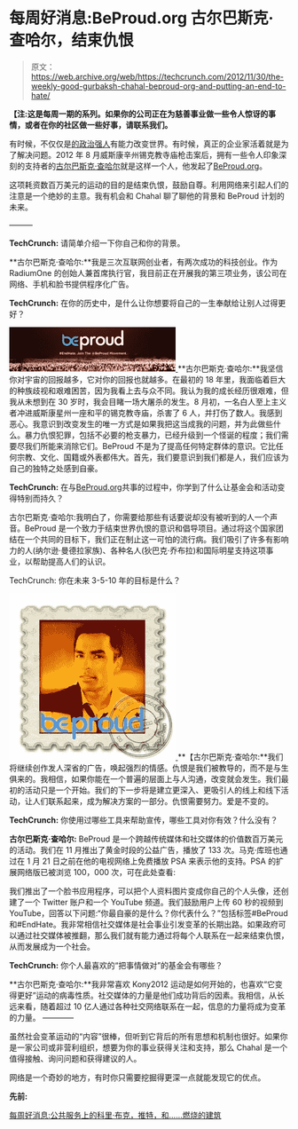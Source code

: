 # 每周好消息:BeProud.org 古尔巴斯克·查哈尔，结束仇恨

> 原文：<https://web.archive.org/web/https://techcrunch.com/2012/11/30/the-weekly-good-gurbaksh-chahal-beproud-org-and-putting-an-end-to-hate/>

**【注:这是每周一期的系列。如果你的公司正在为慈善事业做一些令人惊讶的事情，或者在你的社区做一些好事，请联系我们。**

有时候，不仅仅是[的政治强人](https://web.archive.org/web/20230330224118/https://techcrunch.com/2012/11/23/the-weekly-good-cory-booker-on-public-service-twitter-and-burning-buildings/)有能力改变世界。有时候，真正的企业家活着就是为了解决问题。2012 年 8 月威斯康辛州锡克教寺庙枪击案后，拥有一些令人印象深刻的支持者的[古尔巴斯克·查哈尔](https://web.archive.org/web/20230330224118/https://techcrunch.com/2010/06/23/real-money-virtual-goods/)就是这样一个人，他发起了[BeProud.org](https://web.archive.org/web/20230330224118/http://www.beproud.org/)。

这项耗资数百万美元的运动的目的是结束仇恨，鼓励自尊。利用网络来引起人们的注意是一个绝妙的主意。我有机会和 Chahal 聊了聊他的背景和 BeProud 计划的未来。

———

**TechCrunch:** 请简单介绍一下你自己和你的背景。

**古尔巴斯克·查哈尔:**我是三次互联网创业者，有两次成功的科技创业。作为 RadiumOne 的创始人兼首席执行官，我目前正在开展我的第三项业务，该公司在网络、手机和脸书提供程序化广告。

**TechCrunch:** 在你的历史中，是什么让你想要将自己的一生奉献给让别人过得更好？

[![1351860473](img/6e41a068f54344e1b14398382981e4fb.png) ](https://web.archive.org/web/20230330224118/https://techcrunch.com/2012/11/30/the-weekly-good-gurbaksh-chahal-beproud-org-and-putting-an-end-to-hate/attachment/1351860473/) **古尔巴斯克·查哈尔:**我坚信你对宇宙的回报越多，它对你的回报也就越多。在最初的 18 年里，我面临着巨大的种族歧视和艰难困苦，因为我看上去与众不同。我认为我的成长经历很艰难，但我从未想到在 30 岁时，我会目睹一场大屠杀的发生。8 月初，一名白人至上主义者冲进威斯康星州一座和平的锡克教寺庙，杀害了 6 人，并打伤了数人。我感到恶心。我意识到改变发生的唯一方式是如果我把这当成我的问题，并为此做些什么。暴力仇恨犯罪，包括不必要的枪支暴力，已经升级到一个怪诞的程度；我们需要尽我们所能来消除它们。BeProud 不是为了提高任何特定群体的意识。它比任何宗教、文化、国籍或外表都伟大。首先，我们要意识到我们都是人，我们应该为自己的独特之处感到自豪。

**TechCrunch:** 在与[BeProud.org](https://web.archive.org/web/20230330224118/http://www.beproud.org/)共事的过程中，你学到了什么让基金会和活动变得特别而持久？

古尔巴斯克·查哈尔:我明白了，你需要给那些有话要说却没有被听到的人一个声音。BeProud 是一个致力于结束世界仇恨的意识和倡导项目。通过将这个国家团结在一个共同的目标下，我们正在制止这一可怕的流行病。我们吸引了许多有影响力的人(纳尔逊·曼德拉家族)、各种名人(狄巴克·乔布拉)和国际明星支持这项事业，以帮助提高人们的认识。

TechCrunch: 你在未来 3-5-10 年的目标是什么？

[![stamp](img/b84b260f34765cf8f44c27203d78281a.png) ](https://web.archive.org/web/20230330224118/https://techcrunch.com/2012/11/30/the-weekly-good-gurbaksh-chahal-beproud-org-and-putting-an-end-to-hate/stamp/) **【古尔巴斯克·查哈尔:**我们将继续创作发人深省的广告，唤起强烈的情感。仇恨是我们被教导的，而不是与生俱来的。我相信，如果你能在一个普遍的层面上与人沟通，改变就会发生。我们最初的活动只是一个开始。我们的下一步将是建立更深入、更吸引人的线上和线下活动，让人们联系起来，成为解决方案的一部分。仇恨需要努力。爱是不变的。

**TechCrunch:** 你使用过哪些工具来帮助宣传，哪些工具对你有效？什么没有？

**古尔巴斯克·查哈尔:** BeProud 是一个跨越传统媒体和社交媒体的价值数百万美元的活动。我们在 11 月推出了黄金时段的公益广告，播放了 133 次。马克·库班也通过在 1 月 21 日之前在他的电视网络上免费播放 PSA 来表示他的支持。PSA 的扩展网络版已被浏览 100，000 次，可在此处查看:

我们推出了一个脸书应用程序，可以把个人资料图片变成你自己的个人头像，还创建了一个 Twitter 账户和一个 YouTube 频道。我们鼓励用户上传 60 秒的视频到 YouTube，回答以下问题:“你最自豪的是什么？你代表什么？”包括标签#BeProud 和#EndHate。我非常相信社交媒体是社会事业引发变革的长期出路。如果政府可以通过社交媒体被推翻，那么我们就有能力通过将每个人联系在一起来结束仇恨，从而发展成为一个社会。

**TechCrunch:** 你个人最喜欢的“把事情做对”的基金会有哪些？

**古尔巴斯克·查哈尔:**我非常喜欢 Kony2012 运动是如何开始的，也喜欢“它变得更好”运动的病毒性质。社交媒体的力量是他们成功背后的因素。我相信，从长远来看，随着超过 10 亿人通过各种社交网络联系在一起，信息的力量将成为变革的力量。
————

虽然社会变革运动的“内容”很棒，但听到它背后的所有思想和机制也很好。如果你是一家公司或非营利组织，想要为你的事业获得关注和支持，那么 Chahal 是一个值得接触、询问问题和获得建议的人。

网络是一个奇妙的地方，有时你只需要挖掘得更深一点就能发现它的优点。

**先前:**

[每周好消息:公共服务上的科里·布克，推特，和……燃烧的建筑](https://web.archive.org/web/20230330224118/https://techcrunch.com/2012/11/23/the-weekly-good-cory-booker-on-public-service-twitter-and-burning-buildings/)